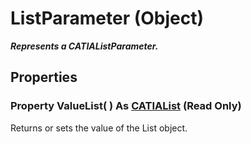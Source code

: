 # ListParameter (Object)

**_Represents a CATIAListParameter._**

## Properties

### Property **ValueList**( ) As [CATIAList](../KnowledgeInterfaces/interface_List_3838.md) (Read Only)

Returns or sets the value of the List object.